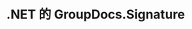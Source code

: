 ---
title: .NET 的 GroupDocs.Signature
type: docs
weight: 10
url: /zh/net/
description: GroupDocs.Signature for .NET API References 包含示例、代码片段和 API 文档。 它提供命名空间、类、接口和其他 API 详细信息。
is_root: true
---